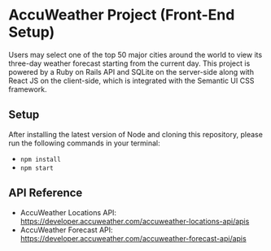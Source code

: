 # AccuWeather Project (Front-End Setup)
Users may select one of the top 50 major cities around the world to view its three-day weather forecast starting from the current day. This project is powered by a Ruby on Rails API and SQLite on the server-side along with React JS on the client-side, which is integrated with the Semantic UI CSS framework.

## Setup
After installing the latest version of Node and cloning this repository, please run the following commands in your terminal:
* ```npm install```
* ```npm start```


## API Reference
* AccuWeather Locations API: https://developer.accuweather.com/accuweather-locations-api/apis
* AccuWeather Forecast API: https://developer.accuweather.com/accuweather-forecast-api/apis
